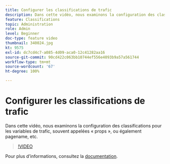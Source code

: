 ```yaml
---
title: Configurer les classifications de trafic
description: Dans cette vidéo, nous examinons la configuration des classifications pour les variables de trafic, souvent appelées « props », ou également pagename, etc.
feature: Classifications
topic: Administration
role: Admin
level: Beginner
doc-type: feature video
thumbnail: 340024.jpg
kt: 9575
exl-id: dc7cd4c7-a085-4d09-aca0-12c41282aa16
source-git-commit: 90cd422c063bb10744ef556e4093b9a57a561744
workflow-type: tm+mt
source-wordcount: '67'
ht-degree: 100%

---
```


# Configurer les classifications de trafic

Dans cette vidéo, nous examinons la configuration des classifications pour les variables de trafic, souvent appelées « props », ou également pagename, etc.

>[!VIDEO](https://video.tv.adobe.com/v/340024/?quality=12&learn=on)

Pour plus dʼinformations, consultez la [documentation](https://experienceleague.adobe.com/docs/analytics/admin/admin-tools/traffic-variables/traffic-classifications.html?lang=fr).
